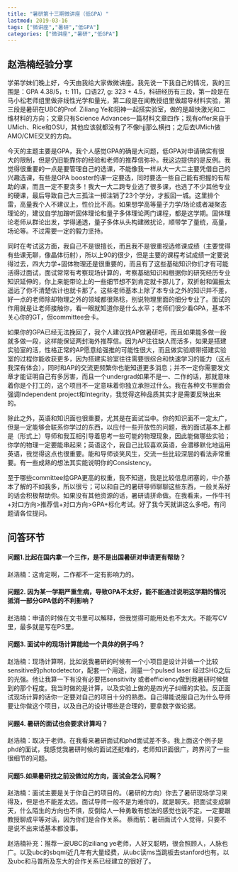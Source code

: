 ```yaml
---
title: "暑研第十三期微讲座（低GPA）"
lastmod: 2019-03-16
tags: ["微讲座","暑研","低GPA"]
categories: ["微讲座","暑研","低GPA"]
---
```


## 赵浩楠经验分享

学弟学妹们晚上好，今天由我给大家做微讲座。我先说一下我自己的情况，我的三围是：GPA 4.38/5，t: 111，口语27, g: 323 + 4.5，科研经历有三段，第一段是在马小松老师组里做非线性光学和量光，第二段是在闻教授组里做超导材料实验，第三段是暑研在UBC的Prof. Ziliang Ye和阳神一起搭实验室，做的是超快激光和二维材料的方向；文章只有Science Advances一篇材料文章四作；现有offer来自于UMich、Rice和OSU，其他应该就都没有了不像hjj那么横扫；之后去UMich做AMO/CME交叉的方向。

今天的主题主要是GPA，我个人感觉GPA的确是大问题，低GPA对申请确实有很大的限制，但是仍旧能靠你的经验和老师的推荐信弥补。我这边提供的是反例。我觉得很重要的一点是要管理自己的选课，不能像我一样从大一大二主要凭借自己的兴趣选课，有些是GPA booster的课一定要选，同时要选一些自己能有把握的有帮助的课，而且一定不要贪多！我大一大二跨专业选了很多课，也选了不少其他专业的硬课，最后导致自己大三孤注一掷注销了23个学分，才扳回一城。这里排个雷，高量我个人不建议上，性价比不高。如果想学高等量子力学/场论或者凝聚态理论的，建议自学加蹭听固体理论和量子多体理论两门课程，都是这学期。固体理论老师从群论出发，学得通透，量子多体从头构建微扰论，顺带学了量统，高量，场论等。不过需要一定的毅力坚持。

同时在考试这方面，我自己不是很擅长，而且我不是很重视选修课成绩（主要觉得有些课无聊，像晶体衍射），所以上90的很少，但是主要的课程考试成绩一定要说得过去，四大力学+固体物理还是很重要的，而且有了这些基础知识你们才有可能活得过面试，面试常常有考察现场计算的，考察基础知识和根据你的研究经历专业知识延伸的，你上来能带论上的一些细节想不到肯定就卡那儿了，双折射和偏振太遥远了你不清楚估计也就卡那了。这些老师基本上除了本专业之外的知识并不差，好一点的老师除却物理之外的领域都很熟稔，别说物理里面的细分专业了。面试的作用就是让老师接触你，看一眼就知道你是什么水平；老师们很少看GPA，基本不关心你的GT，但committee会卡。

如果你的GPA已经无法挽回了，我个人建议找AP做暑研吧，而且如果能多做一段就多做一段，这样能保证两封海外推荐信。因为AP往往缺人而活多，如果是搭建实验室的活，性格正常的AP愿意给强推的可能性很大，而且做实验顺带搭建实验室的过程你能收获更多，因为搭建实验室往往需要很综合和快速学习的能力（这点我深有体会），同时和AP的交流更频繁你也能知道更多消息；并不一定你需要发文章才能证明自己有多厉害，而且一个undergrad如果不是一、二作的话，那就意味着你是个打工的，这个项目不一定意味着你独立承担过什么。我在各种文书里面会强调Independent project和Integrity，我觉得这种品质其实才是需要反映出来的。

除此之外，英语和知识面也很重要，尤其是在面试当中。你的知识面不一定太广，但是一定能够会联系你学过的东西，以应付一些开放性的问题，我的面试基本上都是（形式上）导师和我互相引导着思考一些可能的物理现象，因此能做哪些实验；你学的物理一定要能串起来；英语这个，我自己比较喜欢英语，会潜移默化地运用英语，我觉得这点也很重要。能和导师谈笑风生，交流一些比较深层的看法非常重要。有一些成熟的想法其实能说明你的Consistency。

至于哪些committee给GPA更高的权重，我不知道，我是比较信息闭塞的，中介基本了解的不如我多，所以很亏；可以和自己的暑研导师聊聊这些东西，一般关系好的话会积极帮助你。如果没有其他资源的话，暑研请拼命做。在我看来，一作牛刊+对口方向>推荐信+对口方向>GPA+标化考试。好了我今天就讲这么多吧，有问题请各位提问。



## 问答环节

#### 问题1.比起在国内拿一个三作，是不是出国暑研对申请更有帮助？

赵浩楠：这肯定啊，二作都不一定有影响力的。

#### 问题2. 因为某一学期严重生病，导致GPA不太好，能不能通过说明这学期的情况抵消一部分GPA低的不利影响？
赵浩楠：申请的时候在文书里可以解释，但我觉得可能用处也不太大。不能写CV里，最多就是写在PS里。 

#### 问题3. 面试中的现场计算能给一个具体的例子吗？

赵浩楠：现场计算啊，比如说我暑研的时候有一个小项目是设计并做一个比较sensitive的photodetector，配套一个用途，测量一个pulsed laser 经过SHG之后的光强。他让我算一下有没有必要把sensitivity 或者efficiency做到我暑研时候做到的那个程度。我当时做的是计算，以及实验上做的是四光子纠缠的实验。反正面试现场计算的话你一定要对自己的项目十分的熟悉。自己得能说服自己为什么导师要让你做这个项目，以及自己的设计哪些是合理的，要拿数字做论据。

#### 问题4. 暑研的面试也会要求计算吗？

赵浩楠：取决于老师。在我看来暑研面试和phd面试差不多。我上面这个例子是phd的面试，我感觉我暑研时候的面试还挺难的，老师知识面很广，跨界问了一些很细节的问题。 

#### 问题5.如果暑研找之前没做过的方向，面试会怎么问啊？

赵浩楠：面试主要是关于你自己的项目的。（暑研的方向）你去了暑研现场学习来得及，但是也不能差太远。面试导师一般不是为难你的，就是聊天。把面试变成聊天，什么陌生的方向也不惧，反倒给人一种勇敢有想法的感觉也说不定。一定要跟教授聊成平等对话，因为你们是合作关系。
蔡雨航：暑研面试个人觉得，只要不是说不出来话基本都没事。

赵浩楠补充：推荐一波UBC的ziliang ye老师，人好又聪明，很会照顾人，人脉也广。以及ubc的sbqmi近几年有大量经费，从ubc读ms当跳板去stanford也有。以及ubc和马普所及东大的合作关系已经建立的很好了。
